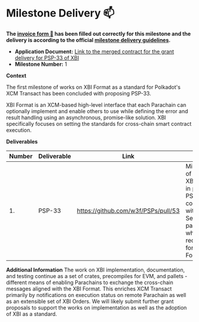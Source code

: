 # Milestone Delivery :mailbox:

**The [invoice form :pencil:](https://docs.google.com/forms/d/e/1FAIpQLSfmNYaoCgrxyhzgoKQ0ynQvnNRoTmgApz9NrMp-hd8mhIiO0A/viewform) has been filled out correctly for this milestone and the delivery is according to the official [milestone delivery guidelines](https://github.com/w3f/Grants-Program/blob/master/docs/milestone-deliverables-guidelines.md).**

* **Application Document:** [Link to the merged contract for the grant delivery for PSP-33 of XBI](https://github.com/w3f/Grants-Program/blob/master/applications/xbi-format-psp-t3rn.md)
* **Milestone Number:** 1

**Context** 

The first milestone of works on XBI Format as a standard for Polkadot's XCM Transact has been concluded with proposing PSP-33.

XBI Format is an XCM-based high-level interface that each Parachain can optionally implement and enable others to use while defining the error and result handling using an asynchronous, promise-like solution. XBI specifically focuses on setting the standards for cross-chain smart contract execution.

**Deliverables**

| Number | Deliverable | Link | Notes                                                                                                                                    |
| ------------- | ------------- |------|------------------------------------------------------------------------------------------------------------------------------------------|
| 1. | PSP-33 | https://github.com/w3f/PSPs/pull/53 | Milestone 1 of works on XBI resulted in producing PSP-33 in collaboration with Selected partners which sets requirements for XBI Format. | 

**Additional Information**
The work on XBI implementation, documentation, and testing continue as a set of crates, precompiles for EVM, and pallets - different means of enabling Parachains to exchange the cross-chain messages aligned with the XBI Format. This enriches XCM Transact primarily by notifications on execution status on remote Parachain as well as an extensible set of XBI Orders. We will likely submit further grant proposals to support the works on implementation as well as the adoption of XBI as a standard.